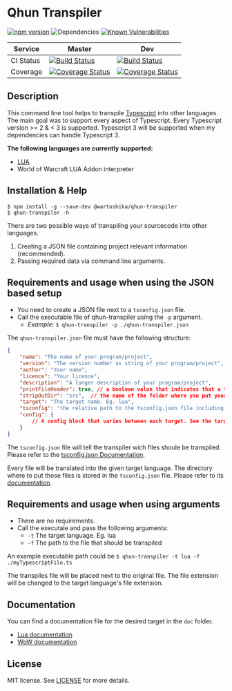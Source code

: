 # Qhun Transpiler

[![npm version](https://badge.fury.io/js/%40wartoshika%2Fqhun-transpiler.svg)](https://www.npmjs.com/package/@wartoshika/qhun-transpiler)
![Dependencies](https://david-dm.org/wartoshika/qhun-transpiler.svg)
[![Known Vulnerabilities](https://snyk.io/test/npm/@wartoshika/qhun-transpiler/badge.svg)](https://snyk.io/test/npm/@wartoshika/qhun-transpiler)

Service | Master | Dev  |
----    | ----   | ---- |
CI Status | [![Build Status](https://travis-ci.org/wartoshika/qhun-transpiler.svg?branch=master)](https://travis-ci.org/wartoshika/qhun-transpiler) | [![Build Status](https://travis-ci.org/wartoshika/qhun-transpiler.svg?branch=dev)](https://travis-ci.org/wartoshika/qhun-transpiler) |
Coverage | [![Coverage Status](https://coveralls.io/repos/github/wartoshika/qhun-transpiler/badge.svg?branch=master)](https://coveralls.io/github/wartoshika/qhun-transpiler?branch=master) | [![Coverage Status](https://coveralls.io/repos/github/wartoshika/qhun-transpiler/badge.svg?branch=dev)](https://coveralls.io/github/wartoshika/qhun-transpiler?branch=dev) |


## **Description**

This command line tool helps to transpile [Typescript](https://github.com/Microsoft/TypeScript) into other languages. The main goal was to support every aspect of Typescript. Every Typescript version >= 2 & < 3 is supported. Typescript 3 will be supported when my dependencies can handle Typescript 3.

**The following languages are currently supported:**
- [LUA](https://www.lua.org/)
- World of Warcraft LUA Addon interpreter

## **Installation & Help**

```console
$ npm install -g --save-dev @wartoshika/qhun-transpiler
$ qhun-transpiler -h
```

There are two possible ways of transpiling your sourcecode into other languages.
1. Creating a JSON file containing project relevant information (recommended).
2. Passing required data via command line arguments.

## **Requirements and usage when using the JSON based setup**

- You need to create a JSON file next to a `tsconfig.json` file.
- Call the executable file of qhun-transpiler using the `-p` argument.
    - *Example*: `$ qhun-transpiler -p ./qhun-transpiler.json`

The `qhun-transpiler.json` file must have the following structure:

```json
{
    "name": "The name of your program/project",
    "version": "The version number as string of your program/project",
    "author": "Your name",
    "licence": "Your licence",
    "description": "A longer description of your program/project",
    "printFileHeader": true, // a boolean value that indicates that a text will be added to each file.
    "stripOutDir": "src",  // the name of the folder where you put your sourcecode in. Eg. src. Leave this empty if your code is not stored in one source folder
    "target": "The target name. Eg. lua",
    "tsconfig": "the relative path to the tsconfig.json file including its name",
    "config": {
        // A config block that varies between each target. See the target documentation for details
    }
}
```

The `tsconfig.json` file will tell the transpiler wich files shoule be transpiled. Please refer to the [tsconfig.json Documentation](https://www.typescriptlang.org/docs/handbook/tsconfig-json.html).

Every file will be translated into the given target language. The directory where to put those files is stored in the `tsconfig.json` file. Please refer to its [documentation](https://www.typescriptlang.org/docs/handbook/tsconfig-json.html).

## **Requirements and usage when using arguments**

- There are no requirements.
- Call the executale and pass the following arguments:
    - `-t` The target language. Eg. lua
    - `-f` The path to the file that should be transpiled

An example executable path could be `$ qhun-transpiler -t lua -f ./myTypescriptFile.ts`

The transpiles file will be placed next to the original file. The file extension will be changed to the target language's file extension.

## **Documentation**

You can find a documentation file for the desired target in the `doc` folder.
  
- [Lua documentation](./doc/lua.md)
- [WoW documentation](./doc/wow.md)

## **License**

MIT license. See [LICENSE](./LICENSE) for more details.